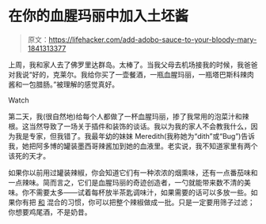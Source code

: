 # 在你的血腥玛丽中加入土坯酱

> 原文：<https://lifehacker.com/add-adobo-sauce-to-your-bloody-mary-1841313377>

上周，我和家人去了佛罗里达群岛。太棒了。当我父母去机场接我的时候，我爸爸对我说“好的，克莱尔。我给你买了一壶餐酒，一瓶血腥玛丽，一瓶塔巴斯科辣肉酱和一包腊肠。”被理解的感觉真好。

Watch

第二天，我(很自然地)给每个人都做了一杯血腥玛丽，掺了我常用的泡菜汁和辣根。这当然导致了一场关于插件和装饰的谈话。我以为我的家人不会教我什么，因为我是专家，但我错了。我最年幼的妹妹 Meredith(我称她为“dith”或“Bug”)告诉我，她把阿多博的罐装墨西哥辣酱加到她的血液里。老实说，我不知道家里有两个该死的天才。

如果你以前用过罐装辣椒，你会知道它们有一种浓浓的烟熏味，还有一点番茄味和一点辣味。简而言之，它们是血腥玛丽的奇迹创造者，一勺就能带来数不清的美味。你不需要太多——试着每杯放半茶匙调味汁，如果需要的话可以多放一些。如果你有把 [和](https://skillet.lifehacker.com/why-you-should-puree-pickle-spears-into-your-bloody-mar-1774507292) 混合的习惯，你可以把整个辣椒做成一批。只是一定要用筛子过滤；你想要鸡尾酒，不是奶昔。